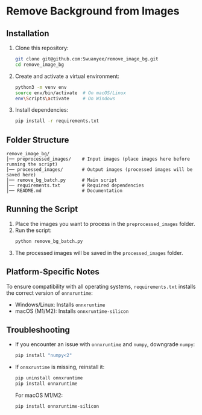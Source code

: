# Remove Background from Images

## Installation
1. Clone this repository:
   ```bash
   git clone git@github.com:Swuanyee/remove_image_bg.git
   cd remove_image_bg
   ```

2. Create and activate a virtual environment:
   ```bash
   python3 -m venv env
   source env/bin/activate  # On macOS/Linux
   env\Scripts\activate     # On Windows
   ```

3. Install dependencies:
   ```bash
   pip install -r requirements.txt
   ```

## Folder Structure
```
remove_image_bg/
│── preprocessed_images/    # Input images (place images here before running the script)
│── processed_images/       # Output images (processed images will be saved here)
│── remove_bg_batch.py      # Main script
│── requirements.txt        # Required dependencies
│── README.md               # Documentation
```

## Running the Script
1. Place the images you want to process in the `preprocessed_images` folder.
2. Run the script:
   ```bash
   python remove_bg_batch.py
   ```
3. The processed images will be saved in the `processed_images` folder.

## Platform-Specific Notes
To ensure compatibility with all operating systems, `requirements.txt` installs the correct version of `onnxruntime`:

- Windows/Linux: Installs `onnxruntime`
- macOS (M1/M2): Installs `onnxruntime-silicon`

## Troubleshooting
- If you encounter an issue with `onnxruntime` and `numpy`, downgrade `numpy`:
  ```bash
  pip install "numpy<2"
  ```
- If `onnxruntime` is missing, reinstall it:
  ```bash
  pip uninstall onnxruntime
  pip install onnxruntime
  ```
  For macOS M1/M2:
  ```bash
  pip install onnxruntime-silicon
  ```

